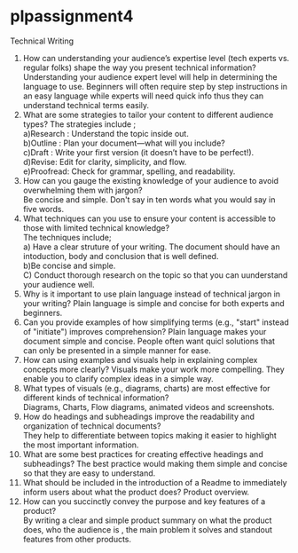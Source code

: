 # plpassignment4
Technical Writing<br>
1. How can understanding your audience’s expertise level (tech experts vs. regular folks) shape the way you present technical information? Understanding your audience expert level will help in determining the language to use. Beginners will often require step by step instructions in an easy language while experts will need quick info thus they can understand technical terms easily.<br>
2. What are some strategies to tailor your content to different audience types? The strategies include ;<br>a)Research : Understand the topic inside out.<br>b)Outline : Plan your document—what will you include? <br>c)Draft : Write your first version (it doesn’t have to be perfect!).<br> d)Revise: Edit for clarity, simplicity, and flow.<br> e)Proofread: Check for grammar, spelling, and readability.<br>
3. How can you gauge the existing knowledge of your audience to avoid overwhelming them with jargon?<br> Be concise and simple. Don't say in ten words what you would say in five words. <br>
4. What techniques can you use to ensure your content is accessible to those with limited technical knowledge?<br> The techniques include;<br>a) Have a  clear struture of your writing. The document should have an intoduction, body and conclusion that is well defined.<br>b)Be concise and simple.<br>C) Conduct thorough research on the topic so that you can uunderstand your audience well.<br>
5. Why is it important to use plain language instead of technical jargon in your writing? Plain language is simple and concise for both experts and beginners.<br>
6. Can you provide examples of how simplifying terms (e.g., "start" instead of "initiate") improves comprehension? Plain language makes your document simple and concise. People often want quicl solutions that can only be presented in a simple manner for ease.<br>
7. How can using examples and visuals help in explaining complex concepts more clearly? Visuals make your work more compelling. They enable you to clarify complex ideas in a simple way.<br>
8. What types of visuals (e.g., diagrams, charts) are most effective for different kinds of technical information?<br> Diagrams, Charts, Flow diagrams, animated videos and screenshots.<br>
9. How do headings and subheadings improve the readability and organization of technical documents?<br> They help to differentiate between topics making it easier to highlight the most important information.<br>
10. What are some best practices for creating effective headings and subheadings? The best practice would making them simple and concise so that they are easy to understand.<br>
11. What should be included in the introduction of a Readme to immediately inform users about what the product does? Product overview.<br>
12. How can you succinctly convey the purpose and key features of a product?<br> By writing a clear and simple product  summary on what the  product does, who the audience is , the main problem it solves and standout features from other products.
